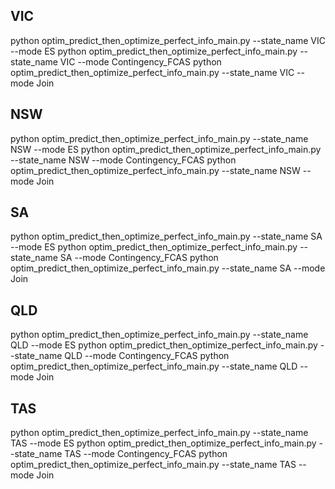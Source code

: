 
## VIC

python optim_predict_then_optimize_perfect_info_main.py --state_name VIC --mode ES
python optim_predict_then_optimize_perfect_info_main.py --state_name VIC --mode Contingency_FCAS
python optim_predict_then_optimize_perfect_info_main.py --state_name VIC --mode Join



## NSW

python optim_predict_then_optimize_perfect_info_main.py --state_name NSW --mode ES
python optim_predict_then_optimize_perfect_info_main.py --state_name NSW --mode Contingency_FCAS
python optim_predict_then_optimize_perfect_info_main.py --state_name NSW --mode Join


## SA

python optim_predict_then_optimize_perfect_info_main.py --state_name SA --mode ES
python optim_predict_then_optimize_perfect_info_main.py --state_name SA --mode Contingency_FCAS
python optim_predict_then_optimize_perfect_info_main.py --state_name SA --mode Join


## QLD

python optim_predict_then_optimize_perfect_info_main.py --state_name QLD --mode ES
python optim_predict_then_optimize_perfect_info_main.py --state_name QLD --mode Contingency_FCAS
python optim_predict_then_optimize_perfect_info_main.py --state_name QLD --mode Join


## TAS

python optim_predict_then_optimize_perfect_info_main.py --state_name TAS --mode ES
python optim_predict_then_optimize_perfect_info_main.py --state_name TAS --mode Contingency_FCAS
python optim_predict_then_optimize_perfect_info_main.py --state_name TAS --mode Join



